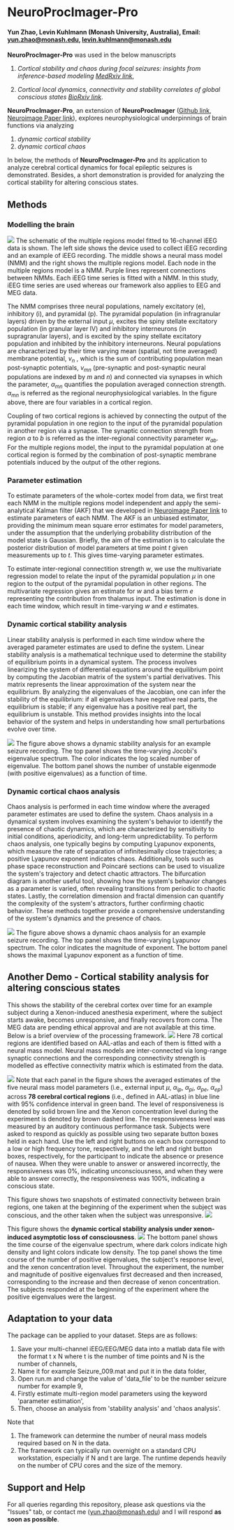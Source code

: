 # NeuroProcImager-Pro
#### Yun Zhao, Levin Kuhlmann (Monash University, Australia), Email: yun.zhao@monash.edu, levin.kuhlmann@monash.edu

**NeuroProcImager-Pro** was used in the below manuscripts 

1. *Cortical stability and chaos during focal seizures: insights from inference-based modeling [MedRxiv link](https://www.medrxiv.org/content/10.1101/2024.11.27.24317815v1)*,

2. *Cortical local dynamics, connectivity and stability correlates of global conscious states [BioRxiv link](https://www.biorxiv.org/content/10.1101/2024.12.18.629282v1.abstract)*.

**NeuroProcImager-Pro**, an extension of **NeuroProcImager** ([Github link](https://github.com/yundumbledore/NeuroProcImager/tree/main), [Neuroimage Paper link](https://www.sciencedirect.com/science/article/pii/S1053811922007078)), explores neurophysiological underpinnings of brain functions via analyzing
1. *dynamic cortical stability*
2. *dynamic cortical chaos*

In below, the methods of **NeuroProcImager-Pro** and its application to analyze cerebral cortical dynamics for focal epileptic seizures is demonstrated. Besides, a short demonstration is provided for analyzing the cortical stability for altering conscious states. 


## Methods

### Modelling the brain
![](assets/Framework.png)
The schematic of the multiple regions model fitted to 16-channel iEEG data is shown. The left side shows the device used to collect iEEG recording and an example of iEEG recording. The middle shows a neural mass model (NMM) and the right shows the multiple regions model. Each node in the multiple regions model is a NMM. Purple lines represent connections between NMMs. Each iEEG time series is fitted with a NMM. In this study, iEEG time series are used whereas our framework also applies to EEG and MEG data.

The NMM comprises three neural populations, namely excitatory (e), inhibitory (i), and pyramidal (p). The pyramidal population (in infragranular layers) driven by the external input $\mu$, excites the spiny stellate excitatory population (in granular layer IV) and inhibitory interneurons (in supragranular layers), and is excited by the spiny stellate excitatory population and inhibited by the inhibitory interneurons. Neural populations are characterized by their time varying mean (spatial, not time averaged) membrane potential, $v_n$ , which is the sum of contributing population mean post-synaptic potentials, $v_{mn}$ (pre-synaptic and post-synaptic neural populations are indexed by $m$ and $n$) and connected via synapses in which the parameter, $\alpha_{mn}$ quantifies the population averaged connection strength. $\alpha_{mn}$ is referred as the regional neurophysiological variables. In the figure above, there are four variables in a cortical region.

Coupling of two cortical regions is achieved by connecting the output of the pyramidal population in one region to the input of the pyramidal population in another region via a synapse. The synaptic connection strength from region $a$ to $b$ is referred as the inter-regional connectivity parameter $w_{ab}$. For the multiple regions model, the input to the pyramidal population at one cortical region is formed by the combination of post-synaptic membrane potentials induced by the output of the other regions.

### Parameter estimation
To estimate parameters of the whole-cortex model from data, we first treat each NMM in the multiple regions model independent and apply the semi-analytical Kalman filter (AKF) that we developed in [Neuroimage Paper link](https://www.sciencedirect.com/science/article/pii/S1053811922007078) to estimate parameters of each NMM. The AKF is an unbiased estimator, providing the minimum mean square error estimates for model parameters, under the assumption that the underlying probability distribution of the model state is Gaussian. Briefly, the aim of the estimation is to calculate the posterior distribution of model parameters at time point $t$ given measurements up to $t$. This gives time-varying parameter estimates.

To estimate inter-regional connectition strength $w$, we use the multivariate regression model to relate the input of the pyramidal population $\mu$ in one region to the output of the pyramidal population in other regions. The multivariate regression gives an estimate for $w$ and a bias term $e$ representing the contribution from thalamus input. The estimation is done in each time window, which result in time-varying $w$ and $e$ estimates.

### Dynamic cortical stability analysis
Linear stability analysis is performed in each time window where the averaged parameter estimates are used to define the system. Linear stability analysis is a mathematical technique used to determine the stability of equilibrium points in a dynamical system. The process involves linearizing the system of differential equations around the equilibrium point by computing the Jacobian matrix of the system's partial derivatives. This matrix represents the linear approximation of the system near the equilibrium. By analyzing the eigenvalues of the Jacobian, one can infer the stability of the equilibrium: if all eigenvalues have negative real parts, the equilibrium is stable; if any eigenvalue has a positive real part, the equilibrium is unstable. This method provides insights into the local behavior of the system and helps in understanding how small perturbations evolve over time.

![](figures/Seizure_3_dynamic_stability.png)
The figure above shows a dynamic stability analysis for an example seizure recording. The top panel shows the time-varying Jocobi's eigenvalue spectrum. The color indicates the log scaled number of eigenvalue. The bottom panel shows the number of unstable eigenmode (with positive eigenvalues) as a function of time.

### Dynamic cortical chaos analysis
Chaos analysis is performed in each time window where the averaged parameter estimates are used to define the system. Chaos analysis in a dynamical system involves examining the system's behavior to identify the presence of chaotic dynamics, which are characterized by sensitivity to initial conditions, aperiodicity, and long-term unpredictability. To perform chaos analysis, one typically begins by computing Lyapunov exponents, which measure the rate of separation of infinitesimally close trajectories; a positive Lyapunov exponent indicates chaos. Additionally, tools such as phase space reconstruction and Poincaré sections can be used to visualize the system's trajectory and detect chaotic attractors. The bifurcation diagram is another useful tool, showing how the system's behavior changes as a parameter is varied, often revealing transitions from periodic to chaotic states. Lastly, the correlation dimension and fractal dimension can quantify the complexity of the system's attractors, further confirming chaotic behavior. These methods together provide a comprehensive understanding of the system's dynamics and the presence of chaos.

![](figures/Seizure_3_dynamic_chaos.png)
The figure above shows a dynamic chaos analysis for an example seizure recording. The top panel shows the time-varying Lyapunov spectrum. The color indicates the magnitude of exponent. The bottom panel shows the maximal Lyapunov exponent as a function of time.

## Another Demo - Cortical stability analysis for altering conscious states
This shows the stability of the cerebral cortex over time for an example subject during a Xenon-induced anesthesia experiment, where the subject starts awake, becomes unresponsive, and finally recovers from coma. The MEG data are pending ethical approval and are not available at this time. Below is a brief overview of the processing framework.
![](assets/whole_cortex_model.png)
Here 78 cortical regions are identified based on AAL-atlas and each of them is fitted with a neural mass model. Neural mass models are inter-connected via long-range synaptic connections and the corresponding connectivity strength is modelled as effective connectivity matrix which is estimated from the data.

![](assets/regional_variables_estimates.png)
Note that each panel in the figure shows the averaged estimates of the five neural mass model parameters (i.e., external input $\mu$, $\alpha_{ip}$, $\alpha_{pi}$, $\alpha_{pe}$, $\alpha_{ep}$) across **78 cerebral cortical regions** (i.e., defined in AAL-atlas) in blue line with 95% confidence interval in green band. The level of responsiveness is denoted by solid brown line and the Xenon concentration level during the experiment is denoted by brown dashed line. The responsiveness level was measured by an auditory continuous performance task. Subjects were asked to respond as quickly as possible using two separate button boxes held in each hand. Use the left and right buttons on each box correspond to a low or high frequency tone, respectively, and the left and right button boxes, respectively, for the participant to indicate the absence or presence of nausea. When they were unable to answer or answered incorrectly, the responsiveness was 0%, indicating unconsciousness, and when they were able to answer correctly, the responsiveness was 100%, indicating a conscious state.

This figure shows two snapshots of estimated connectivity between brain regions, one taken at the beginning of the experiment when the subject was conscious, and the other taken when the subject was unresponsive.
![](assets/inter-regional_connectivity_estimates.png)

This figure shows the **dynamic cortical stability analysis under xenon-induced asymptotic loss of consciousness**.
![](assets/dynamic_stability.png)
The bottom panel shows the time course of the eigenvalue spectrum, where dark colors indicate high density and light colors indicate low density. The top panel shows the time course of the number of positive eigenvalues, the subject's response level, and the xenon concentration level. Throughout the experiment, the number and magnitude of positive eigenvalues ​​first decreased and then increased, corresponding to the increase and then decrease of xenon concentration. The subjects responded at the beginning of the experiment where the positive eigenvalues ​​were the largest.

## Adaptation to your data
The package can be applied to your dataset. Steps are as follows:
1. Save your multi-channel iEEG/EEG/MEG data into a matlab data file with the format t x N where t is the number of time points and N is the number of channels,
2. Name it for example Seizure_009.mat and put it in the data folder,
3. Open run.m and change the value of 'data_file' to be the number seizure number for example 9,
4. Firstly estimate multi-region model parameters using the keyword 'parameter estimation',
5. Then, choose an analysis from 'stability analysis' and 'chaos analysis'.

Note that 
1. The framework can determine the number of neural mass models required based on N in the data.
2. The framework can typically run overnight on a standard CPU workstation, especially if N and t are large. The runtime depends heavily on the number of CPU cores and the size of the memory.

## Support and Help
For all queries regarding this repository, please ask questions via the "Issues" tab, or contact me (yun.zhao@monash.edu) and I will respond **as soon as possible**.
